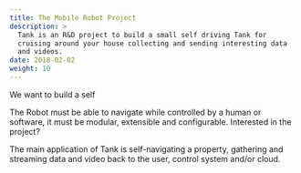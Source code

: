 ```yaml
---
title: The Mobile Robot Project
description: >
  Tank is an R&D project to build a small self driving Tank for
  cruising around your house collecting and sending interesting data
  and videos. 
date: 2018-02-02
weight: 10
---
```


We want to build a self

The Robot must be able to navigate while controlled by a human or
software, it must be modular, extensible and configurable.  Interested
in the project? <!--more-->

The main application of Tank is self-navigating a property, gathering
and streaming data and video back to the user, control system and/or
cloud. 
